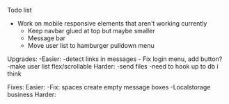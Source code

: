 Todo list

- Work on mobile responsive elements that aren't working currently
    - Keep navbar glued at top but maybe smaller 
    - Message bar
    - Move user list to hamburger pulldown menu

Upgrades:
    -Easier:
        -detect links in messages
        - Fix login menu, add button?
        -make user list flex/scrollable
    Harder:
        -send files
            -need to hook up to db i think


Fixes: 
    Easier: 
        -Fix: spaces create empty message boxes
        -Localstorage business
    Harder: 
        